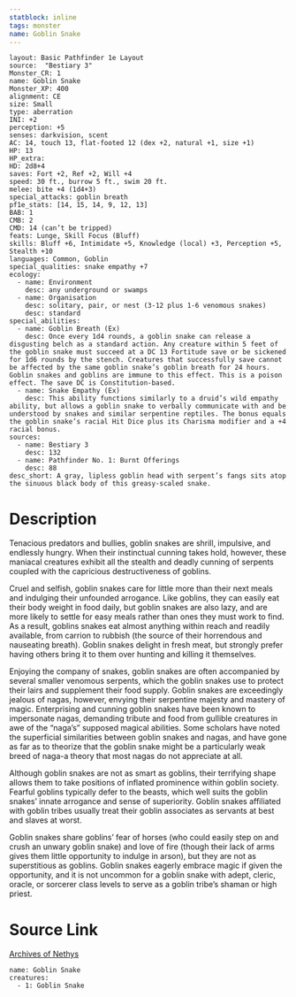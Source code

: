 ```yaml
---
statblock: inline
tags: monster
name: Goblin Snake
---
```

```statblock
layout: Basic Pathfinder 1e Layout
source:  "Bestiary 3"
Monster_CR: 1
name: Goblin Snake
Monster_XP: 400
alignment: CE
size: Small
type: aberration
INI: +2
perception: +5
senses: darkvision, scent
AC: 14, touch 13, flat-footed 12 (dex +2, natural +1, size +1)
HP: 13
HP_extra: 
HD: 2d8+4
saves: Fort +2, Ref +2, Will +4
speed: 30 ft., burrow 5 ft., swim 20 ft.
melee: bite +4 (1d4+3)
special_attacks: goblin breath
pf1e_stats: [14, 15, 14, 9, 12, 13]
BAB: 1
CMB: 2
CMD: 14 (can’t be tripped)
feats: Lunge, Skill Focus (Bluff)
skills: Bluff +6, Intimidate +5, Knowledge (local) +3, Perception +5, Stealth +10
languages: Common, Goblin
special_qualities: snake empathy +7
ecology:
  - name: Environment
    desc: any underground or swamps
  - name: Organisation
    desc: solitary, pair, or nest (3-12 plus 1-6 venomous snakes)
    desc: standard
special_abilities:
  - name: Goblin Breath (Ex)
    desc: Once every 1d4 rounds, a goblin snake can release a disgusting belch as a standard action. Any creature within 5 feet of the goblin snake must succeed at a DC 13 Fortitude save or be sickened for 1d6 rounds by the stench. Creatures that successfully save cannot be affected by the same goblin snake’s goblin breath for 24 hours. Goblin snakes and goblins are immune to this effect. This is a poison effect. The save DC is Constitution-based.
  - name: Snake Empathy (Ex)
    desc: This ability functions similarly to a druid’s wild empathy ability, but allows a goblin snake to verbally communicate with and be understood by snakes and similar serpentine reptiles. The bonus equals the goblin snake’s racial Hit Dice plus its Charisma modifier and a +4 racial bonus.
sources:
  - name: Bestiary 3
    desc: 132
  - name: Pathfinder No. 1: Burnt Offerings
    desc: 88
desc_short: A gray, lipless goblin head with serpent’s fangs sits atop the sinuous black body of this greasy-scaled snake.
```
# Description
Tenacious predators and bullies, goblin snakes are shrill, impulsive, and endlessly hungry. When their instinctual cunning takes hold, however, these maniacal creatures exhibit all the stealth and deadly cunning of serpents coupled with the capricious destructiveness of goblins.

Cruel and selfish, goblin snakes care for little more than their next meals and indulging their unfounded arrogance. Like goblins, they can easily eat their body weight in food daily, but goblin snakes are also lazy, and are more likely to settle for easy meals rather than ones they must work to find. As a result, goblins snakes eat almost anything within reach and readily available, from carrion to rubbish (the source of their horrendous and nauseating breath). Goblin snakes delight in fresh meat, but strongly prefer having others bring it to them over hunting and killing it themselves.

Enjoying the company of snakes, goblin snakes are often accompanied by several smaller venomous serpents, which the goblin snakes use to protect their lairs and supplement their food supply. Goblin snakes are exceedingly jealous of nagas, however, envying their serpentine majesty and mastery of magic. Enterprising and cunning goblin snakes have been known to impersonate nagas, demanding tribute and food from gullible creatures in awe of the “naga’s” supposed magical abilities. Some scholars have noted the superficial similarities between goblin snakes and nagas, and have gone as far as to theorize that the goblin snake might be a particularly weak breed of naga-a theory that most nagas do not appreciate at all.

Although goblin snakes are not as smart as goblins, their terrifying shape allows them to take positions of inflated prominence within goblin society. Fearful goblins typically defer to the beasts, which well suits the goblin snakes’ innate arrogance and sense of superiority. Goblin snakes affiliated with goblin tribes usually treat their goblin associates as servants at best and slaves at worst.

Goblin snakes share goblins’ fear of horses (who could easily step on and crush an unwary goblin snake) and love of fire (though their lack of arms gives them little opportunity to indulge in arson), but they are not as superstitious as goblins. Goblin snakes eagerly embrace magic if given the opportunity, and it is not uncommon for a goblin snake with adept, cleric, oracle, or sorcerer class levels to serve as a goblin tribe’s shaman or high priest.
# Source Link
[Archives of Nethys](https://aonprd.com/MonsterDisplay.aspx?ItemName=Goblin%20Snake)
```encounter-table
name: Goblin Snake
creatures:
  - 1: Goblin Snake
```
